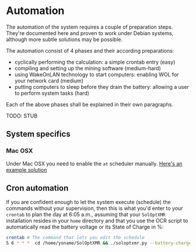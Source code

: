 # Automation
The automation of the system requires a couple of preparation steps. 
They're documented here and proven to work under Debian systems, although more subtle solutions may be possible. 

The automation consist of 4 phases and their according preparations:
- cyclically performing the calculation: a simple crontab entry (easy)
- compiling and setting up the mining software (medium-hard)
- using WakeOnLAN technology to start computers: enabling WOL for your network card (medium)
- putting computers to sleep before they drain the battery: allowing a user to perform system tasks (hard)

Each of the above phases shall be explained in their own paragraphs.


TODO: STUB


## System specifics

### Mac OSX
Under Mac OSX you need to enable the `at` scheduler manually. [Here's an example solution](https://unix.stackexchange.com/questions/478823/making-at-work-on-macos/478840#478840)

## Cron automation
If you are confident enough to let the system execute (schedule) the commands without your supervision, then this is what you'd enter to your `crontab` to plan the day at 6:05 a.m., assuming that your `SolOptXMR` installation resides in your `home` directory and that you use the OCR script to automatically read the battery voltage or its State of Charge in %:

```bash
crontab # The command that lets you edit the schedule
5 6 * * *  cd /home/yoname/SolOptXMR && ./soloptxmr.py --battery-charge-ocr --np && /bin/sh /home/yoname/temp/solar/sol-cmds.sh
```

